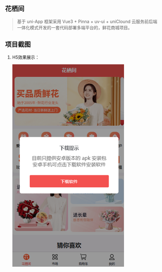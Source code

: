 ## 花栖间
> 基于 uni-App 框架采用 Vue3 + Pinna + uv-ui + uniClound 云服务前后端一体化模式开发的一套代码部署多端平台的，鲜花商城项目。

## 项目截图

1. H5效果展示：

    ![H5效果图](docs/image.png)
